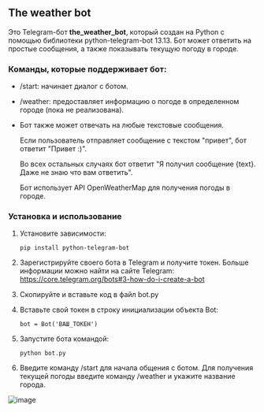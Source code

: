 ## The weather bot

  Это Telegram-бот **the_weather_bot**, который создан на Python с помощью библиотеки python-telegram-bot 13.13.
Бот может ответить на простые сообщения, а также показывать текущую погоду в городе.

### Команды, которые поддерживает бот:

- /start: начинает диалог с ботом.

- /weather: предоставляет информацию о погоде в определенном городе (пока не реализована).

- Бот также может отвечать на любые текстовые сообщения. 

  Если пользователь отправляет сообщение с текстом "привет", бот ответит "Привет :)".

  Во всех остальных случаях бот ответит "Я получил сообщение {text}. Даже не знаю что вам ответить".

  Бот использует API OpenWeatherMap для получения погоды в городе. 

### Установка и использование
1. Установите зависимости:

   ```pip install python-telegram-bot```

2. Зарегистрируйте своего бота в Telegram и получите токен. Больше информации можно найти на сайте Telegram: https://core.telegram.org/bots#3-how-do-i-create-a-bot

3. Скопируйте и вставьте код в файл bot.py

4. Вставьте свой токен в строку инициализации объекта Bot:

   ```bot = Bot('ВАШ_ТОКЕН')```
   
5. Запустите бота командой:
  
   ```python bot.py```
   
6. Введите команду /start для начала общения с ботом. 
   Для получения текущей погоды введите команду /weather и укажите название города.
   
   
   

![image](https://user-images.githubusercontent.com/108083300/230403850-5765a6bd-a351-47fd-8324-d95052ae7f12.png)



